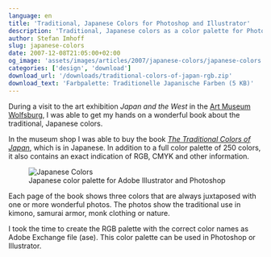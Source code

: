 ```yaml
---
language: en
title: 'Traditional, Japanese Colors for Photoshop and Illustrator'
description: 'Traditional, Japanese colors as a color palette for Photoshop and Illustrator to download (FREE).'
author: Stefan Imhoff
slug: japanese-colors
date: 2007-12-08T21:05:00+02:00
og_image: 'assets/images/articles/2007/japanese-colors/japanese-colors.png'
categories: ['design', 'download']
download_url: '/downloads/traditional-colors-of-japan-rgb.zip'
download_text: 'Farbpalette: Traditionelle Japanische Farben (5 KB)'
---
```


During a visit to the art exhibition <cite>Japan and the West</cite> in the [Art Museum Wolfsburg](https://www.kunstmuseum-wolfsburg.de/), I was able to get my hands on a wonderful book about the traditional, Japanese colors.

In the museum shop I was able to buy the book <cite>[The Traditional Colors of Japan](http://www.amazon.de/gp/product/4894445786/ref=as_li_ss_tl?ie=UTF8&camp=1638&creative=19454&creativeASIN=4894445786&linkCode=as2&tag=kogakurede-21)</cite>, which is in Japanese. In addition to a full color palette of 250 colors, it also contains an exact indication of RGB, CMYK and other information.

<figure class="image-figure image-figure-noborder">
  <img src="/assets/images/articles/2007/japanese-colors/japanese-colors.png" alt="Japanese Colors" title="Japanese Colors">
  <figcaption>
  Japanese color palette for Adobe Illustrator and Photoshop
  </figcaption>
</figure>

Each page of the book shows three colors that are always juxtaposed with one or more wonderful photos. The photos show the traditional use in kimono, samurai armor, monk clothing or nature.

I took the time to create the RGB palette with the correct color names as Adobe Exchange file (ase). This color palette can be used in Photoshop or Illustrator.
